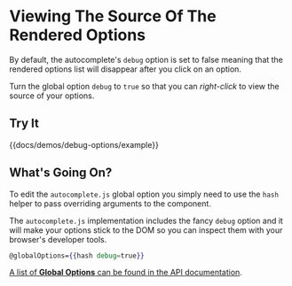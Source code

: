 # Viewing The Source Of The Rendered Options

By default, the autocomplete's `debug` option is set to false meaning that the rendered
options list will disappear after you click on an option.

Turn the global option `debug` to `true` so that you can _right-click_ to view the source of
your options.

## Try It

{{docs/demos/debug-options/example}}

## What's Going On?

To edit the `autocomplete.js` global option you simply need to use the `hash` helper to pass overriding
arguments to the component.

The `autocomplete.js` implementation includes the fancy `debug` option and it will make your
options stick to the DOM so you can inspect them with your browser's developer tools.

```handlebars
@globalOptions={{hash debug=true}}
```

[A list of **Global Options** can be found in the API documentation](/docs/api/components/autocomplete#globalOptions).

